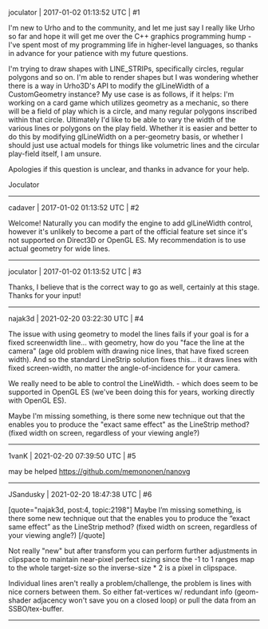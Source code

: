 joculator | 2017-01-02 01:13:52 UTC | #1

I'm new to Urho and to the community, and let me just say I really like Urho so far and hope it will get me over the C++ graphics programming hump - I've spent most of my programming life in higher-level languages, so thanks in advance for your patience with my future questions.

I'm trying to draw shapes with LINE_STRIPs, specifically circles, regular polygons and so on. I'm able to render shapes but I was wondering whether there is a way in Urho3D's API to modify the glLineWidth of a CustomGeometry instance? My use case is as follows, if it helps: I'm working on a card game which utilizes geometry as a mechanic, so there will be a field of play which is a circle, and many regular polygons inscribed within that circle. Ultimately I'd like to be able to vary the width of the various lines or polygons on the play field. Whether it is easier and better to do this by modifying glLineWidth on a per-geometry basis, or whether I should just use actual models for things like volumetric lines and the circular play-field itself, I am unsure.

Apologies if this question is unclear, and thanks in advance for your help.

Joculator

-------------------------

cadaver | 2017-01-02 01:13:52 UTC | #2

Welcome! Naturally you can modify the engine to add glLineWidth control, however it's unlikely to become a part of the official feature set since it's not supported on Direct3D or OpenGL ES. My recommendation is to use actual geometry for wide lines.

-------------------------

joculator | 2017-01-02 01:13:52 UTC | #3

Thanks, I believe that is the correct way to go as well, certainly at this stage. Thanks for your input!

-------------------------

najak3d | 2021-02-20 03:22:30 UTC | #4

The issue with using geometry to model the lines fails if your goal is for a fixed screenwidth line...  with geometry, how do you "face the line at the camera" (age old problem with drawing nice lines, that have fixed screen width).   And so the standard LineStrip solution fixes this... it draws lines with fixed screen-width, no matter the angle-of-incidence for your camera.

We really need to be able to control the LineWidth. - which does seem to be supported in OpenGL ES (we've been doing this for years, working directly with OpenGL ES).

Maybe I'm missing something, is there some new technique out that the enables you to produce the "exact same effect" as the LineStrip method?  (fixed width on screen, regardless of your viewing angle?)

-------------------------

1vanK | 2021-02-20 07:39:50 UTC | #5

may be helped <https://github.com/memononen/nanovg>

-------------------------

JSandusky | 2021-02-20 18:47:38 UTC | #6

[quote="najak3d, post:4, topic:2198"]
Maybe I’m missing something, is there some new technique out that the enables you to produce the “exact same effect” as the LineStrip method? (fixed width on screen, regardless of your viewing angle?)
[/quote]

Not really "new" but after transform you can perform further adjustments in clipspace to maintain near-pixel perfect sizing since the -1 to 1 ranges map to the whole target-size so the inverse-size * 2 is a pixel in clipspace.

Individual lines aren't really a problem/challenge, the problem is lines with nice corners between them. So either fat-vertices w/ redundant info (geom-shader adjacency won't save you on a closed loop) or pull the data from an SSBO/tex-buffer.

-------------------------

